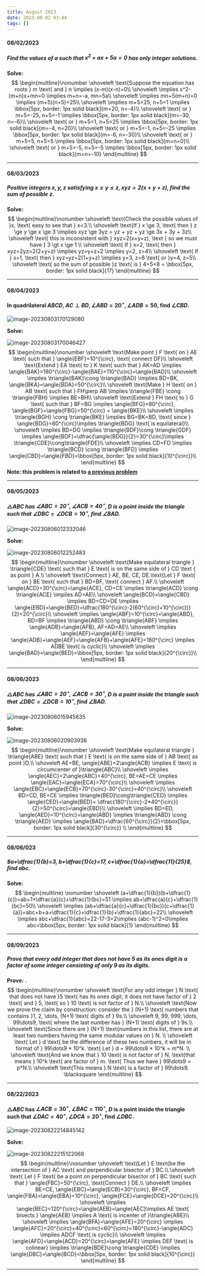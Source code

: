 ```yaml
---
title: August 2023
date: 2023-08-02 03:44
tags: []
---
```


#### 08/02/2023

##### Find the values of $a$ such that $x^2 + ax + 5a = 0$ has only integer solutions.

**Solve:**
$$
\begin{multline}\nonumber
\shoveleft \text{Suppose the equation has roots } m \text{ and } n \implies (x-m)(x-n)=0\\
\shoveleft \implies x^2-(m+n)x+mn=0 \implies m+n=-a, mn=5a\\
\shoveleft \implies mn+5(m+n)=0 \implies (m+5)(n+5)=25\\
\shoveleft \implies m+5=25, n+5=1 \implies \bbox[5px, border: 1px solid black]{m=20, n=-4}\\
\shoveleft \text{ or } m+5=-25, n+5=-1 \implies \bbox[5px, border: 1px solid black]{m=-30, n=-6}\\
\shoveleft \text{ or } m+5=1, n+5=25 \implies \bbox[5px, border: 1px solid black]{m=-4, n=20}\\
\shoveleft \text{ or } m+5=-1, n+5=-25 \implies \bbox[5px, border: 1px solid black]{m=-6, n=-30}\\
\shoveleft \text{ or } m+5=5, n+5=5 \implies \bbox[5px, border: 1px solid black]{m=n=0}\\
\shoveleft \text{ or } m+5=-5, n+5=-5 \implies \bbox[5px, border: 1px solid black]{m=n=-10}
\end{multline}
$$

---

#### 08/03/2023

##### Positive integers $x, y, z$ satisfying $x \le y \le z, xyz=2(x+y+z)$, find the sum of possible $z$.

**Solve:**
$$
\begin{multline}\nonumber
\shoveleft \text{Check the possible values of }x, \text{ easy to see that } x<3.\\
\shoveleft \text{If } x \ge 3, \text{ then } z \ge y \ge x \ge 3 \implies xyz \ge 3yz = yz + yz + yz \ge 3x + 3y + 3z\\
\shoveleft \text{ this is inconsistent with } xyz=2(x+y+z), \text { so we must have } 3 \gt x \ge 1 \\
\shoveleft \text{ If } x=2, \text{ then } xyz=2yz=2(2+y+z) \implies yz=y+z+2 \implies y=2, z=4\\
\shoveleft \text{ If } x=1, \text{ then } xyz=yz=2(1+y+z) \implies y=3, z=8 \text{ or }y=4, z=5\\
\shoveleft \text{ so the sum of possible }z \text{ is } 4+5+8 = \bbox[5px, border: 1px solid black]{17}
\end{multline}
$$

---

#### 08/04/2023

#### In quadrilateral $ABCD$, $AC \perp BD, \angle{ABD}=20^{\circ}, \angle{ADB}=50%{\circ}, \angle{BDC}=30^{\circ}$, find $\angle{CBD}$.

![image-20230803170129080](/assets/images/2023/image-20230803170129080.png)

**Solve:**

![image-20230803170046427](/assets/images/2023/image-20230803170046427.png)
$$
\begin{multline}\nonumber
\shoveleft \text{Make point } F \text{ on } AE \text{ such that } \angle{EBF}=10^{\circ}, \text{ connect DF}\\
\shoveleft \text{Extend } EA \text{ to } K \text{ such that } AK=AD \implies \angle{BAK}=180^{\circ}-\angle{BAE}=110^{\circ}=\angle{BAD}\\
\shoveleft \implies \triangle{BAK}\cong \triangle{BAD} \implies BD=BK, \angle{BKA}=\angle{BDA}=50^{\circ}\\
\shoveleft \text{Make } H \text{ on } AB \text{ such that } FH\perp AB \implies \triangle{FBE} \cong \triangle{FBH} \implies BE=BH\\
\shoveleft \text{Extend } FH \text{ to } G \text{ such that } BF=BG \implies \angle{BFG}=80^{\circ}, \angle{BGF}=\angle{FBG}=50^{\circ} = \angle{BKE}\\
\shoveleft \implies \triangle{BGH} \cong \triangle{BKE} \implies BG=BK=BD,  \text{ since } \angle{BDG}=60^{\circ}\implies \triangle{BDG} \text{ is equilateral}\\
\shoveleft  \implies BD=DG \implies \triangle{BDF}\cong \triangle{GDF} \implies \angle{BDF}=\dfrac{\angle{BDG}}{2}=30^{\circ}\implies \triangle{CDE}\cong\triangle{FDE}\\
\shoveleft \implies CD=FD \implies \triangle{BCD} \cong \triangle{BFD} \implies \angle{CBD}=\angle{FBD}=\bbox[5px, border: 1px solid black]{10^{\circ}}\\
\end{multline}
$$
**Note: this problem is related to [a previous problem](https://mathwo.github.io/2021/05/04/wo/#05132021)**

---

#### 08/05/2023

##### $\triangle{ABC}$ has $\angle{ABC}=20^{\circ}, \angle{ACB}=40^{\circ}$, $D$ is a point inside the triangle such that $\angle{DBC}=\angle{DCB}=10^{\circ}$, find $\angle{BAD}$.

![image-20230806012332046](/assets/images/2023/image-20230806012332046.png)

**Solve:**

![image-20230806012252483](/assets/images/2023/image-20230806012252483.png)
$$
\begin{multline}\nonumber
\shoveleft \text{Make equilateral triangle } \triangle{CDE} \text{ such that } E \text{ is on the same side of } CD \text { as point } A.\\
\shoveleft \text{Connect } AE, BE, CE, DE.\text{Let } F \text{ on } BE \text{ such that } BD=BF, \text{ connect } AF.\\
\shoveleft \angle{ACD}=30^{\circ}=\angle{ACE}, CD=CE \implies \triangle{ACD} \cong \triangle{ACE} \implies AD=AE\\
\shoveleft \angle{BCD}=\angle{CBD} \implies BD=CD=DE \implies \angle{EBD}=\angle{BED}=\dfrac{180^{\circ}-2(60^{\circ}+10^{\circ})}{2}=20^{\circ}\\
\shoveleft  \implies \angle{ABF}=10^{\circ}=\angle{ABD}, BD=BF \implies \triangle{ABD} \cong \triangle{ABF} \implies \angle{ADB}=\angle{AFB}, AF=AD=AE\\
\shoveleft \implies \angle{AEF}=\angle{AFE} \implies \angle{ADB}+\angle{AEF}=\angle{AFB}+\angle{AFE}=180^{\circ} \implies ADBE \text{ is cyclic}\\
\shoveleft \implies \angle{BAD}=\angle{BED}=\bbox[5px, border: 1px solid black]{20^{\circ}}\\
\end{multline}
$$

---

#### 08/06/2023

##### $\triangle{ABC}$ has $\angle{ABC}=20^{\circ}, \angle{ACB}=30^{\circ}$, $D$ is a point inside the triangle such that $\angle{DBC}=\angle{DCB}=10^{\circ}$, find $\angle{BAD}$.

![image-20230806015945635](/assets/images/2023/image-20230806015945635.png)

**Solve:**

![image-20230806020903936](/assets/images/2023/image-20230806020903936.png)
$$
\begin{multline}\nonumber
\shoveleft \text{Make equilateral triangle } \triangle{ABE} \text{ such that } E \text{ is on the same side of } AB \text{ as point }D.\\
\shoveleft AE=BE, \angle{ABE}=2\angle{ACB} \implies E \text{ is circumcenter of }\triangle{ABC}\\
\shoveleft \implies \angle{AEC}=2\angle{ABC}=40^{\circ}, BE=AE=CE \implies \angle{EAC}=\angle{ECA}=70^{\circ}\\
\shoveleft \implies \angle{EBC}=\angle{ECB}=70^{\circ}-30^{\circ}=40^{\circ}\\
\shoveleft BD=CD, BE=CE \implies \triangle{BED}\cong\triangle{CED} \implies \angle{CED}=\angle{BED}= \dfrac{180^{\circ}-2*40^{\circ}}{2}=50^{\circ}=\angle{EBD}\\
\shoveleft \implies BD=ED, \angle{AED}=10^{\circ}=\angle{ABD} \implies \triangle{ABD} \cong \triangle{AED} \implies \angle{BAD}=\dfrac{60^{\circ}}{2}=\bbox[5px, border: 1px solid black]{30^{\circ}} \\
\end{multline}
$$

---

#### 08/06/023

##### $a+\dfrac{1}{b}=3, b+\dfrac{1}{c}=17, c+\dfrac{1}{a}=\dfrac{11}{25}$, find $abc$.

**Solve:**
$$
\begin{multline} \nonumber
\shoveleft (a+\dfrac{1}{b})(b+\dfrac{1}{c})=ab+1+\dfrac{a}{c}+\dfrac{1}{bc}=51 \implies ab+\dfrac{a}{c}+\dfrac{1}{bc}=50\\
\shoveleft \implies (ab+\dfrac{a}{c}+\dfrac{1}{bc})(c+\dfrac{1}{a})=abc+b+a+\dfrac{1}{c}+\dfrac{1}{b}+\dfrac{1}{abc}=22\\
\shoveleft \implies abc+\dfrac{1}{abc}=22-17-3=2\implies (abc-1)^2=0\implies abc=\bbox[5px, border: 1px solid black]{1}
\end{multline}
$$

---

#### 08/09/2023

##### Prove that every odd integer that does not have 5 as its ones digit is a factor of some integer consisting of only 9 as its digits.

**Prove:**
.
$$
\begin{multline}\nonumber
\shoveleft \text{For any odd integer } N \text{ that does not have }5 \text{ has its ones digit, it does not have factor of } 2 \text{ and } 5, \text{ so } 10 \text{ is not factor of } N.\\
\shoveleft \text{Now we prove the claim by construction: consider the } (N+1) \text{ numbers that contains }1, 2, \dots, (N+1) \text{ digits of } 9s.\\
\shoveleft 9, 99, 999, \dots, 99\dots9, \text{ where the last number has } (N+1) \text{ digits of } 9s.\\
\shoveleft \text{Since there are } (N+1) \text{numbers in this list, there are at least two numbers having the same modular values on } N. \\
\shoveleft \text{ Let } d \text{ be the difference of these two numbers, it will be in format of } 99\dots9 * 10^k. \text{ Let } d = 99\dots9 * 10^k = m*N. \\
\shoveleft \text{And we know that } 10 \text{ is not factor of } N, \text{that means } 10^k \text{ are factor of } m. \text{ Thus we have } 99\dots9 = p*N.\\
\shoveleft \text{This means } N \text{ is a factor of } 99\dots9. \blacksquare
\end{multline}
$$

---

#### 08/22/2023

#### $\triangle{ABC}$ has $\angle{ACB}=30^{\circ}, \angle{BAC}=110^{\circ}$, $D$ is a point inside the triangle such that $\angle{DAC}=40^{\circ}, \angle{DCA}=20^{\circ}$, find $\angle{DBC}$.

![image-20230822214845142](/assets/images/2023/image-20230822214845142.png)

**Solve:**

![image-20230822215122068](/assets/images/2023/image-20230822215122068.png)
$$
\begin{multline}\nonumber
\shoveleft \text{Let } E \text{be the intersection of } AC \text{ and perpendicular bisector of } BC.\\
\shoveleft \text{ Let } F \text{ be a point on perpendicular bisector of } BC \text{ such that } \angle{FBC}=50^{\circ}, \text{Connect } DE.\\
\shoveleft \implies BE=CE, \angle{EBC}=\angle{ECB}=30^{\circ}, BF=CF, \angle{FBA}=\angle{EBA}=10^{\circ}, \angle{FCE}=\angle{DCE}=20^{\circ}\\
\shoveleft \implies \angle{BEC}=120^{\circ}=\angle{AEB}=\angle{AEC}\implies AE \text{ bisects } \angle{AEB} \implies A \text{ is incenter of }\triangle{ABE}\\
\shoveleft \implies \angle{BFA}=\angle{AFE}=20^{\circ} \implies \angle{AFC}=20^{\circ}+40^{\circ}=60^{\circ}=180^{\circ}-\angle{ADC} \implies ADCF \text{ is cyclic}\\
\shoveleft \implies \angle{AFD}=\angle{ACD}=20^{\circ}=\angle{AFE} \implies DEF \text{ is colinear} \implies \triangle{BDE}\cong \triangle{CDE} \implies \angle{DBC}=\angle{BCD}=\bbox[5px, border: 1px solid black]{10^{\circ}}
\end{multline}
$$

---

